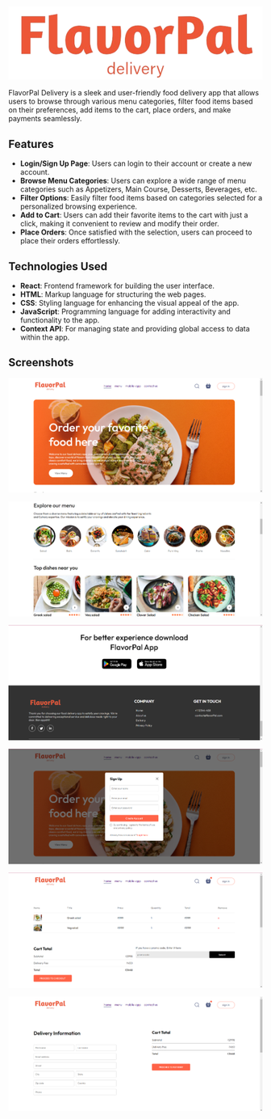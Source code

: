 <p align="center">
  <img src="/screenshots/logo2.png" />
</p>

FlavorPal Delivery is a sleek and user-friendly food delivery app that allows users to browse through various menu categories, filter food items based on their preferences, add items to the cart, place orders, and make payments seamlessly.

## Features

- **Login/Sign Up Page**: Users can login to their account or create a new account.
- **Browse Menu Categories**: Users can explore a wide range of menu categories such as Appetizers, Main Course, Desserts, Beverages, etc.
- **Filter Options**: Easily filter food items based on categories selected for a personalized browsing experience.
- **Add to Cart**: Users can add their favorite items to the cart with just a click, making it convenient to review and modify their order.
- **Place Orders**: Once satisfied with the selection, users can proceed to place their orders effortlessly.

## Technologies Used

- **React**: Frontend framework for building the user interface.
- **HTML**: Markup language for structuring the web pages.
- **CSS**: Styling language for enhancing the visual appeal of the app.
- **JavaScript**: Programming language for adding interactivity and functionality to the app.
- **Context API**: For managing state and providing global access to data within the app.


## Screenshots

![Screenshot 1](/screenshots/screenshot1.png)

![Screenshot 2](/screenshots/screenshot2.png)

![Screenshot 3](/screenshots/screenshot3.png)

![Screenshot 4](/screenshots/screenshot4.png)

![Screenshot 5](/screenshots/screenshot5.png)

![Screenshot 6](/screenshots/screenshot6.png)





